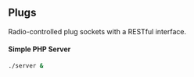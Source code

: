 ## Plugs

Radio-controlled plug sockets with a RESTful interface.

#### Simple PHP Server
```bash
./server &
```
